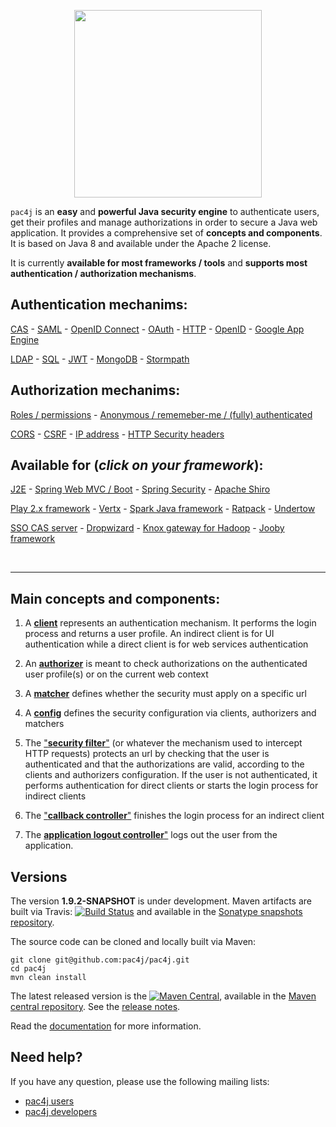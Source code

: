 <p align="center">
  <img src="https://pac4j.github.io/pac4j/img/logo.png" width="300" />
</p>

`pac4j` is an **easy** and **powerful Java security engine** to authenticate users, get their profiles and manage authorizations in order to secure a Java web application. It provides a comprehensive set of **concepts and components**. It is based on Java 8 and available under the Apache 2 license.

It is currently **available for most frameworks / tools** and **supports most authentication / authorization mechanisms**.

## Authentication mechanims:

[CAS](https://github.com/pac4j/pac4j/wiki/CAS-protocol) - [SAML](https://github.com/pac4j/pac4j/wiki/SAML-protocol) - [OpenID Connect](https://github.com/pac4j/pac4j/wiki/OpenID-Connect-protocol) - [OAuth](https://github.com/pac4j/pac4j/wiki/Other-clients) - [HTTP](https://github.com/pac4j/pac4j/wiki/Other-clients) - [OpenID](https://github.com/pac4j/pac4j/wiki/Other-clients) - [Google App Engine](https://github.com/pac4j/pac4j/wiki/Other-clients)

[LDAP](https://github.com/pac4j/pac4j/wiki/Authenticators) - [SQL](https://github.com/pac4j/pac4j/wiki/Authenticators) - [JWT](https://github.com/pac4j/pac4j/wiki/Authenticators) - [MongoDB](https://github.com/pac4j/pac4j/wiki/Authenticators) - [Stormpath](https://github.com/pac4j/pac4j/wiki/Authenticators)


## Authorization mechanims:

[Roles / permissions](https://github.com/pac4j/pac4j/wiki/Authorizers) - [Anonymous / rememeber-me / (fully) authenticated](https://github.com/pac4j/pac4j/wiki/Authorizers)

[CORS](https://github.com/pac4j/pac4j/wiki/Authorizers) - [CSRF](https://github.com/pac4j/pac4j/wiki/Authorizers) - [IP address](https://github.com/pac4j/pac4j/wiki/Authorizers) - [HTTP Security headers](https://github.com/pac4j/pac4j/wiki/Authorizers)


## Available for (*click on your framework*):

[J2E](https://github.com/pac4j/j2e-pac4j) - [Spring Web MVC / Boot](https://github.com/pac4j/spring-webmvc-pac4j) - [Spring Security](https://github.com/pac4j/spring-security-pac4j) - [Apache Shiro](https://github.com/bujiio/buji-pac4j)

[Play 2.x framework](https://github.com/pac4j/play-pac4j) - [Vertx](https://github.com/pac4j/vertx-pac4j) - [Spark Java framework](https://github.com/pac4j/spark-pac4j) - [Ratpack](http://ratpack.io/manual/current/pac4j.html#pac4j) - [Undertow](https://github.com/pac4j/undertow-pac4j)

[SSO CAS server](https://apereo.github.io/cas/4.2.x/integration/Delegate-Authentication.html) - [Dropwizard](https://github.com/evnm/dropwizard-pac4j) - [Knox gateway for Hadoop](http://knox.apache.org/books/knox-0-9-0/user-guide.html#Pac4j+Provider+-+CAS+/+OAuth+/+SAML+/+OpenID+Connect) - [Jooby framework](http://jooby.org/doc/pac4j)

<br />

---

## Main concepts and components:

1) A [**client**](https://github.com/pac4j/pac4j/wiki/Clients) represents an authentication mechanism. It performs the login process and returns a user profile. An indirect client is for UI authentication while a direct client is for web services authentication

2) An [**authorizer**](https://github.com/pac4j/pac4j/wiki/Authorizers) is meant to check authorizations on the authenticated user profile(s) or on the current web context

3) A [**matcher**](https://github.com/pac4j/pac4j/wiki/Matchers) defines whether the security must apply on a specific url

4) A [**config**](https://github.com/pac4j/pac4j/blob/master/pac4j-core/src/main/java/org/pac4j/core/config/Config.java) defines the security configuration via clients, authorizers and matchers

5) The ["**security filter**"](https://github.com/pac4j/pac4j/blob/master/pac4j-core/src/main/java/org/pac4j/core/engine/DefaultSecurityLogic.java) (or whatever the mechanism used to intercept HTTP requests) protects an url by checking that the user is authenticated and that the authorizations are valid, according to the clients and authorizers configuration. If the user is not authenticated, it performs authentication for direct clients or starts the login process for indirect clients

6) The ["**callback controller**"](https://github.com/pac4j/pac4j/blob/master/pac4j-core/src/main/java/org/pac4j/core/engine/DefaultCallbackLogic.java) finishes the login process for an indirect client

7) The [**application logout controller**"](https://github.com/pac4j/pac4j/blob/master/pac4j-core/src/main/java/org/pac4j/core/engine/DefaultApplicationLogoutLogic.java) logs out the user from the application.


## Versions

The version **1.9.2-SNAPSHOT** is under development. Maven artifacts are built via Travis: [![Build Status](https://travis-ci.org/pac4j/pac4j.png?branch=master)](https://travis-ci.org/pac4j/pac4j) and available in the [Sonatype snapshots repository](https://oss.sonatype.org/content/repositories/snapshots/org/pac4j).

The source code can be cloned and locally built via Maven:

```shell
git clone git@github.com:pac4j/pac4j.git
cd pac4j
mvn clean install
```

The latest released version is the [![Maven Central](https://maven-badges.herokuapp.com/maven-central/org.pac4j/pac4j/badge.svg?style=flat)](https://maven-badges.herokuapp.com/maven-central/org.pac4j/pac4j), available in the [Maven central repository](http://search.maven.org/#search%7Cga%7C1%7Cpac4j-). See the [release notes](https://github.com/pac4j/pac4j/wiki/Versions).

Read the [documentation](https://github.com/pac4j/pac4j/wiki) for more information.


## Need help?

If you have any question, please use the following mailing lists:
- [pac4j users](https://groups.google.com/forum/?hl=en#!forum/pac4j-users)
- [pac4j developers](https://groups.google.com/forum/?hl=en#!forum/pac4j-dev)
